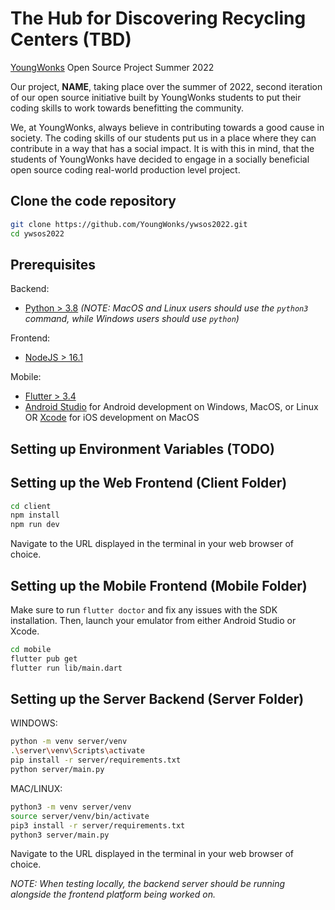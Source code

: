 # The Hub for Discovering Recycling Centers (TBD)

[YoungWonks](https://youngwonks.com) Open Source Project Summer 2022

Our project, **NAME**, taking place over the summer of 2022, second iteration of our open source initiative built by YoungWonks students to put their coding skills to work towards benefitting the community.

We, at YoungWonks, always believe in contributing towards a good cause in society. The coding skills of our students put us in a place where they can contribute in a way that has a social impact. It is with this in mind, that the students of YoungWonks have decided to engage in a socially beneficial open source coding real-world production level project.

## Clone the code repository

```bash
git clone https://github.com/YoungWonks/ywsos2022.git
cd ywsos2022
```

## Prerequisites

Backend:

- [Python > 3.8](https://python.org) _(NOTE: MacOS and Linux users should use the `python3` command, while Windows users should use `python`)_

Frontend:

- [NodeJS > 16.1](https://nodejs.org)

Mobile:

- [Flutter > 3.4](https://flutter.dev)
- [Android Studio](https://docs.flutter.dev/get-started/install/macos#android-setup) for Android development on Windows, MacOS, or Linux OR [Xcode](https://docs.flutter.dev/get-started/install/macos#ios-setup) for iOS development on MacOS

## Setting up Environment Variables (TODO)

## Setting up the Web Frontend (Client Folder)

```bash
cd client
npm install
npm run dev
```

Navigate to the URL displayed in the terminal in your web browser of choice.

## Setting up the Mobile Frontend (Mobile Folder)

Make sure to run `flutter doctor` and fix any issues with the SDK installation. Then, launch your emulator from either Android Studio or Xcode.

```bash
cd mobile
flutter pub get
flutter run lib/main.dart
```

## Setting up the Server Backend (Server Folder)

WINDOWS:

```bash
python -m venv server/venv
.\server\venv\Scripts\activate
pip install -r server/requirements.txt
python server/main.py
```

MAC/LINUX:

```bash
python3 -m venv server/venv
source server/venv/bin/activate
pip3 install -r server/requirements.txt
python3 server/main.py
```

Navigate to the URL displayed in the terminal in your web browser of choice.

_NOTE: When testing locally, the backend server should be running alongside the frontend platform being worked on._
